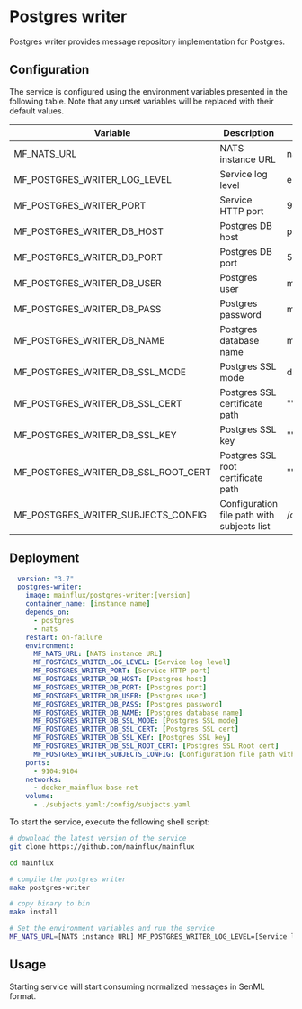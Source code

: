# Postgres writer

Postgres writer provides message repository implementation for Postgres.

## Configuration

The service is configured using the environment variables presented in the
following table. Note that any unset variables will be replaced with their
default values.

| Variable                             | Description                                 | Default                |
|--------------------------------------|---------------------------------------------|------------------------|
| MF_NATS_URL                          | NATS instance URL                           | nats://localhost:4222  |
| MF_POSTGRES_WRITER_LOG_LEVEL         | Service log level                           | error                  |
| MF_POSTGRES_WRITER_PORT              | Service HTTP port                           | 9104                   |
| MF_POSTGRES_WRITER_DB_HOST           | Postgres DB host                            | postgres               |
| MF_POSTGRES_WRITER_DB_PORT           | Postgres DB port                            | 5432                   |
| MF_POSTGRES_WRITER_DB_USER           | Postgres user                               | mainflux               |
| MF_POSTGRES_WRITER_DB_PASS           | Postgres password                           | mainflux               |
| MF_POSTGRES_WRITER_DB_NAME           | Postgres database name                      | messages               |
| MF_POSTGRES_WRITER_DB_SSL_MODE       | Postgres SSL mode                           | disabled               |
| MF_POSTGRES_WRITER_DB_SSL_CERT       | Postgres SSL certificate path               | ""                     |
| MF_POSTGRES_WRITER_DB_SSL_KEY        | Postgres SSL key                            | ""                     |
| MF_POSTGRES_WRITER_DB_SSL_ROOT_CERT  | Postgres SSL root certificate path          | ""                     |
| MF_POSTGRES_WRITER_SUBJECTS_CONFIG   | Configuration file path with subjects list  | /config/subjects.toml  |

## Deployment

```yaml
  version: "3.7"
  postgres-writer:
    image: mainflux/postgres-writer:[version]
    container_name: [instance name]
    depends_on:
      - postgres
      - nats
    restart: on-failure
    environment:
      MF_NATS_URL: [NATS instance URL]
      MF_POSTGRES_WRITER_LOG_LEVEL: [Service log level]
      MF_POSTGRES_WRITER_PORT: [Service HTTP port]
      MF_POSTGRES_WRITER_DB_HOST: [Postgres host]
      MF_POSTGRES_WRITER_DB_PORT: [Postgres port]
      MF_POSTGRES_WRITER_DB_USER: [Postgres user]
      MF_POSTGRES_WRITER_DB_PASS: [Postgres password]
      MF_POSTGRES_WRITER_DB_NAME: [Postgres database name]
      MF_POSTGRES_WRITER_DB_SSL_MODE: [Postgres SSL mode]
      MF_POSTGRES_WRITER_DB_SSL_CERT: [Postgres SSL cert]
      MF_POSTGRES_WRITER_DB_SSL_KEY: [Postgres SSL key]
      MF_POSTGRES_WRITER_DB_SSL_ROOT_CERT: [Postgres SSL Root cert]
      MF_POSTGRES_WRITER_SUBJECTS_CONFIG: [Configuration file path with subjects list]
    ports:
      - 9104:9104
    networks:
      - docker_mainflux-base-net
    volume:
      - ./subjects.yaml:/config/subjects.yaml
```

To start the service, execute the following shell script:

```bash
# download the latest version of the service
git clone https://github.com/mainflux/mainflux

cd mainflux

# compile the postgres writer
make postgres-writer

# copy binary to bin
make install

# Set the environment variables and run the service
MF_NATS_URL=[NATS instance URL] MF_POSTGRES_WRITER_LOG_LEVEL=[Service log level] MF_POSTGRES_WRITER_PORT=[Service HTTP port] MF_POSTGRES_WRITER_DB_HOST=[Postgres host] MF_POSTGRES_WRITER_DB_PORT=[Postgres port] MF_POSTGRES_WRITER_DB_USER=[Postgres user] MF_POSTGRES_WRITER_DB_PASS=[Postgres password] MF_POSTGRES_WRITER_DB_NAME=[Postgres database name] MF_POSTGRES_WRITER_DB_SSL_MODE=[Postgres SSL mode] MF_POSTGRES_WRITER_DB_SSL_CERT=[Postgres SSL cert] MF_POSTGRES_WRITER_DB_SSL_KEY=[Postgres SSL key] MF_POSTGRES_WRITER_DB_SSL_ROOT_CERT=[Postgres SSL Root cert] MF_POSTGRES_WRITER_SUBJECTS_CONFIG=[Configuration file path with subjects list] $GOBIN/mainflux-postgres-writer
```

## Usage

Starting service will start consuming normalized messages in SenML format.
